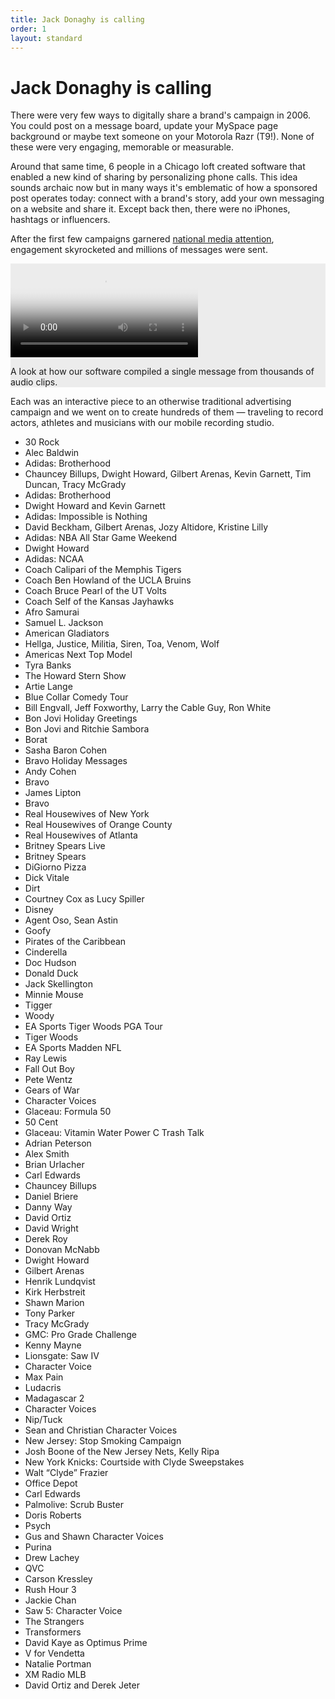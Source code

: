 ```yaml
---
title: Jack Donaghy is calling
order: 1
layout: standard
---
```

<div class="page">
  <div class="type-column revealblock">
  <h1>Jack Donaghy is calling</h1>
  <p>There were very few ways to digitally share a brand's campaign in 2006. You could post on a message board, update your MySpace page background or maybe text someone on your Motorola Razr (T9!). None of these were very engaging, memorable or measurable.</p>
  <p>Around that same time, 6 people in a Chicago loft created software that enabled a new kind of sharing by personalizing phone calls. This idea sounds archaic now but in many ways it's emblematic of how a sponsored post operates today: connect with a brand's story, add your own messaging on a website and share it. Except back then, there were no iPhones, hashtags or influencers.</p>
  <p>After the first few campaigns garnered <a href="https://www.cnet.com/news/snakes-on-a-phone-call-from-samuel-l-jackson/" target="_blank">national media attention</a>, engagement skyrocketed and millions of messages were sent.</p>
  </div>
  <div class="video-column-1000 revealblock" style="background-color:#ECECEC;">
    <video controls poster="https://res.cloudinary.com/benludwig/image/upload/f_auto,q_auto:best/v1576776149/jackaudio_frame_j9agtw.png">
      <source src="https://res.cloudinary.com/benludwig/video/upload/vc_auto/v1576786663/jackaudio_medium_render_ayojqg.mp4">
      <source src="https://res.cloudinary.com/benludwig/video/upload/vc_auto/v1576786663/jackaudio_medium_render_ayojqg.webm" type="video/webm">
      Your browser does not support the video tag.
    </video>
    <p class="caption">A look at how our software compiled a single message from thousands of audio clips.</p>
  </div>
  <div class="type-column revealblock">
  <p>Each was an interactive piece to an otherwise traditional advertising campaign and we went on to create hundreds of them &#8212; traveling to record actors, athletes and musicians with our mobile recording studio.</p>
  <ul class="type-unordered-list">
    <li class="type-list">30 Rock</li>
    <li class="type-list-muted">Alec Baldwin</li>
    <li class="type-list">Adidas: Brotherhood</li>
    <li class="type-list-muted">Chauncey Billups, Dwight Howard, Gilbert Arenas, Kevin Garnett, Tim Duncan, Tracy McGrady</li>
    <li class="type-list">Adidas: Brotherhood</li>
    <li class="type-list-muted">Dwight Howard and Kevin Garnett</li>
    <li class="type-list">Adidas: Impossible is Nothing</li>
    <li class="type-list-muted">David Beckham, Gilbert Arenas, Jozy Altidore, Kristine Lilly</li>
    <li class="type-list">Adidas: NBA All Star Game Weekend</li>
    <li class="type-list-muted">Dwight Howard</li>
    <li class="type-list">Adidas: NCAA</li>
    <li class="type-list-muted">Coach Calipari of the Memphis Tigers</li>
    <li class="type-list-muted">Coach Ben Howland of the UCLA Bruins</li>
    <li class="type-list-muted">Coach Bruce Pearl of the UT Volts</li>
    <li class="type-list-muted">Coach Self of the Kansas Jayhawks</li>
    <li class="type-list">Afro Samurai</li>
    <li class="type-list-muted">Samuel L. Jackson</li>
    <li class="type-list">American Gladiators</li>
    <li class="type-list-muted">Hellga, Justice, Militia, Siren, Toa, Venom, Wolf</li>
    <li class="type-list">Americas Next Top Model</li>
    <li class="type-list-muted">Tyra Banks</li>
    <li class="type-list">The Howard Stern Show</li>
    <li class="type-list-muted">Artie Lange</li>
    <li class="type-list">Blue Collar Comedy Tour</li>
    <li class="type-list-muted">Bill Engvall, Jeff Foxworthy, Larry the Cable Guy, Ron White</li>
    <li class="type-list">Bon Jovi Holiday Greetings</li>
    <li class="type-list-muted">Bon Jovi and Ritchie Sambora</li>
    <li class="type-list">Borat</li>
    <li class="type-list-muted">Sasha Baron Cohen</li>
    <li class="type-list">Bravo Holiday Messages</li>
    <li class="type-list-muted">Andy Cohen</li>
    <li class="type-list">Bravo</li>
    <li class="type-list-muted">James Lipton</li>
    <li class="type-list">Bravo</li>
    <li class="type-list-muted">Real Housewives of New York</li>
    <li class="type-list-muted">Real Housewives of Orange County</li>
    <li class="type-list-muted">Real Housewives of Atlanta</li>
    <li class="type-list">Britney Spears Live</li>
    <li class="type-list-muted">Britney Spears</li>
    <li class="type-list">DiGiorno Pizza</li>
    <li class="type-list-muted">Dick Vitale</li>
    <li class="type-list">Dirt</li>
    <li class="type-list-muted">Courtney Cox as Lucy Spiller</li>
    <li class="type-list">Disney</li>
    <li class="type-list-muted">Agent Oso, Sean Astin</li>
    <li class="type-list-muted">Goofy</li>
    <li class="type-list-muted">Pirates of the Caribbean</li>
    <li class="type-list-muted">Cinderella</li>
    <li class="type-list-muted">Doc Hudson</li>
    <li class="type-list-muted">Donald Duck</li>
    <li class="type-list-muted">Jack Skellington</li>
    <li class="type-list-muted">Minnie Mouse</li>
    <li class="type-list-muted">Tigger</li>
    <li class="type-list-muted">Woody</li>
    <li class="type-list">EA Sports Tiger Woods PGA Tour</li>
    <li class="type-list-muted">Tiger Woods</li>
    <li class="type-list">EA Sports Madden NFL</li>
    <li class="type-list-muted">Ray Lewis</li>
    <li class="type-list">Fall Out Boy</li>
    <li class="type-list-muted">Pete Wentz</li>
    <li class="type-list">Gears of War</li>
    <li class="type-list-muted">Character Voices</li>
    <li class="type-list">Glaceau: Formula 50</li>
    <li class="type-list-muted">50 Cent</li>
    <li class="type-list">Glaceau: Vitamin Water Power C Trash Talk</li>
    <li class="type-list-muted">Adrian Peterson</li>
    <li class="type-list-muted">Alex Smith</li>
    <li class="type-list-muted">Brian Urlacher</li>
    <li class="type-list-muted">Carl Edwards</li>
    <li class="type-list-muted">Chauncey Billups</li>
    <li class="type-list-muted">Daniel Briere</li>
    <li class="type-list-muted">Danny Way</li>
    <li class="type-list-muted">David Ortiz</li>
    <li class="type-list-muted">David Wright</li>
    <li class="type-list-muted">Derek Roy</li>
    <li class="type-list-muted">Donovan McNabb</li>
    <li class="type-list-muted">Dwight Howard</li>
    <li class="type-list-muted">Gilbert Arenas</li>
    <li class="type-list-muted">Henrik Lundqvist</li>
    <li class="type-list-muted">Kirk Herbstreit</li>
    <li class="type-list-muted">Shawn Marion</li>
    <li class="type-list-muted">Tony Parker</li>
    <li class="type-list-muted">Tracy McGrady</li>
    <li class="type-list">GMC: Pro Grade Challenge</li>
    <li class="type-list-muted">Kenny Mayne</li>
    <li class="type-list">Lionsgate: Saw IV</li>
    <li class="type-list-muted">Character Voice</li>
    <li class="type-list">Max Pain</li>
    <li class="type-list-muted">Ludacris</li>
    <li class="type-list">Madagascar 2</li>
    <li class="type-list-muted">Character Voices</li>
    <li class="type-list">Nip/Tuck</li>
    <li class="type-list-muted">Sean and Christian Character Voices</li>
    <li class="type-list">New Jersey: Stop Smoking Campaign</li>
    <li class="type-list-muted">Josh Boone of the New Jersey Nets, Kelly Ripa</li>
    <li class="type-list">New York Knicks: Courtside with Clyde Sweepstakes</li>
    <li class="type-list-muted">Walt “Clyde” Frazier</li>
    <li class="type-list">Office Depot</li>
    <li class="type-list-muted">Carl Edwards</li>
    <li class="type-list">Palmolive: Scrub Buster</li>
    <li class="type-list-muted">Doris Roberts</li>
    <li class="type-list">Psych</li>
    <li class="type-list-muted">Gus and Shawn Character Voices</li>
    <li class="type-list">Purina</li>
    <li class="type-list-muted">Drew Lachey</li>
    <li class="type-list">QVC</li>
    <li class="type-list-muted">Carson Kressley</li>
    <li class="type-list">Rush Hour 3</li>
    <li class="type-list-muted">Jackie Chan</li>
    <li class="type-list">Saw 5: Character Voice</li>
    <li class="type-list-muted">The Strangers</li>
    <li class="type-list">Transformers</li>
    <li class="type-list-muted">David Kaye as Optimus Prime</li>
    <li class="type-list">V for Vendetta</li>
    <li class="type-list-muted">Natalie Portman</li>
    <li class="type-list">XM Radio MLB</li>
    <li class="type-list-muted">David Ortiz and Derek Jeter</li>
  </ul>
  </div>
</div>
